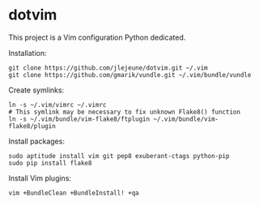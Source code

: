 dotvim
======
This project is a Vim configuration Python dedicated.

Installation:

    git clone https://github.com/jlejeune/dotvim.git ~/.vim
    git clone https://github.com/gmarik/vundle.git ~/.vim/bundle/vundle


Create symlinks:

    ln -s ~/.vim/vimrc ~/.vimrc
    # This symlink may be necessary to fix unknown Flake8() function
    ln -s ~/.vim/bundle/vim-flake8/ftplugin ~/.vim/bundle/vim-flake8/plugin


Install packages:

    sudo aptitude install vim git pep8 exuberant-ctags python-pip
    sudo pip install flake8


Install Vim plugins:

    vim +BundleClean +BundleInstall! +qa

